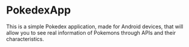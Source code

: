 # PokedexApp
 This is a simple Pokedex application, made for Android devices, that will allow you to see real information of Pokemons through APIs and their characteristics.
